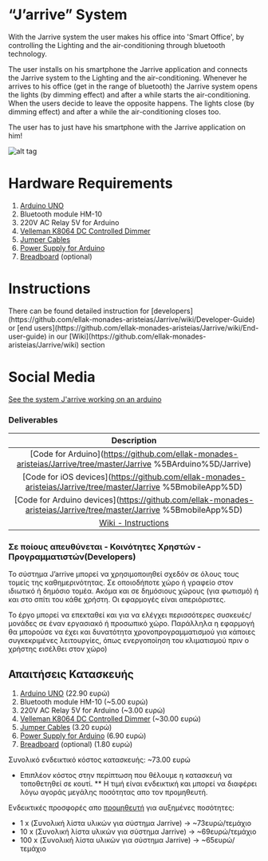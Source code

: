<h1>“J’arrive” System</h1>

With the Jarrive system the user makes his office into 'Smart Office', by controlling the Lighting and the air-conditioning through bluetooth technology.

The user installs on his smartphone the Jarrive application and connects the Jarrive system to the Lighting and the air-conditioning. Whenever he arrives to his office (get in the range of bluetooth) the Jarrive system opens the lights (by dimming effect) and after a while starts the air-conditioning. When the users decide to leave the opposite happens. The lights close (by dimming effect) and after a while the air-conditioning closes too.

The user has to just have his smartphone with the Jarrive application on him!

![alt tag](https://github.com/ellak-monades-aristeias/Jarrive/blob/master/JarriveSystem.png)

<h1>Hardware Requirements</h1>

1. [Arduino UNO](http://www.devobox.com/index.php?id_product=1&controller=product&id_lang=1)
2. Bluetooth module HM-10
3. 220V AC Relay 5V for Arduino
4. [Velleman K8064 DC Controlled Dimmer](http://www.velleman.eu/downloads/0/illustrated/illustrated_assembly_manual_k8064.pdf)
5. [Jumper Cables](http://www.devobox.com/index.php?id_product=4&controller=product&id_lang=1)
6. [Power Supply for Arduino](http://www.devobox.com/index.php?id_product=7&controller=product&id_lang=1)
7. [Breadboard](http://www.devobox.com/index.php?id_product=17&controller=product&id_lang=1) (optional)

<h1>Instructions</h1>
There can be found detailed instruction for [developers](https://github.com/ellak-monades-aristeias/Jarrive/wiki/Developer-Guide) or [end users](https://github.com/ellak-monades-aristeias/Jarrive/wiki/End-user-guide) in our [Wiki](https://github.com/ellak-monades-aristeias/Jarrive/wiki) section

<h1>Social Media</h1>

[See the system J'arrive working on an arduino](https://youtu.be/F1wHzmf45iw)

<h3>Deliverables</h3>

| Description  |
| :-------------: |
| [Code for Arduino](https://github.com/ellak-monades-aristeias/Jarrive/tree/master/Jarrive %5BArduino%5D/Jarrive) |
| [Code for iOS devices](https://github.com/ellak-monades-aristeias/Jarrive/tree/master/Jarrive %5BmobileApp%5D) |
| [Code for Arduino devices](https://github.com/ellak-monades-aristeias/Jarrive/tree/master/Jarrive %5BmobileApp%5D) |
| [Wiki - Instructions](https://github.com/ellak-monades-aristeias/Jarrive/wiki) |


<h3>Σε ποίους απευθύνεται - Κοινότητες Χρηστών - Προγραμματιστών(Developers)</h3>

Το σύστημα J’arrive μπορεί να χρησιμοποιηθεί σχεδόν σε όλους τους τομείς της καθημερινότητας. Σε οποιοδήποτε χώρο ή γραφείο στον ιδιωτικό ή δημόσιο τομέα. Ακόμα και σε δημόσιους χώρους (για φωτισμό) ή και στο σπίτι του κάθε χρήστη. Οι εφαρμογές είναι απεριόριστες.

Το έργο μπορεί να επεκταθεί και για να ελέγχει περισσότερες συσκευές/μονάδες σε έναν εργασιακό ή προσωπικό χώρο. Παράλληλα η εφαρμογή θα μπορούσε να έχει και δυνατότητα χρονοπρογραμματισμού για κάποιες συγκεκριμένες λειτουργίες, όπως ενεργοποίηση του κλιματισμού πριν ο χρήστης εισέλθει στον χώρο)

<h2>Απαιτήσεις Κατασκευής</h2>

1. [Arduino UNO](http://www.devobox.com/index.php?id_product=1&controller=product&id_lang=2) (22.90 ευρώ)
2. Bluetooth module HM-10 (~5.00 ευρώ)
3. 220V AC Relay 5V for Arduino (~3.00 ευρώ)
4. [Velleman K8064 DC Controlled Dimmer](http://www.velleman.eu/downloads/0/illustrated/illustrated_assembly_manual_k8064.pdf) (~30.00 ευρώ)
5. [Jumper Cables](http://www.devobox.com/index.php?id_product=4&controller=product&id_lang=2) (3.20 ευρώ)
6. [Power Supply for Arduino](http://www.devobox.com/index.php?id_product=8&controller=product&id_lang=2) (6.90 ευρώ)
7. [Breadboard](http://www.devobox.com/index.php?id_product=17&controller=product&id_lang=2) (optional) (1.80 ευρώ)

Συνολικό ενδεικτικό κόστος κατασκευής: ~73.00 ευρώ

* Επιπλέον κόστος στην περίπτωση που θέλουμε η κατασκευή να τοποθετηθεί σε κουτί.
** Η τιμή είναι ενδεικτική και μπορεί να διαφέρει λόγω αγοράς μεγάλης ποσότητας απο τον προμηθευτή.

Ενδεικτικές προσφορές απο [προμηθευτή](http://www.devobox.com) για αυξημένες ποσότητες:
- 1 x (Συνολική λίστα υλικών για σύστημα Jarrive) -> ~73ευρώ/τεμάχιο
- 10 x (Συνολική λίστα υλικών για σύστημα Jarrive) -> ~69ευρώ/τεμάχιο
- 100 x (Συνολική λίστα υλικών για σύστημα Jarrive) -> ~65ευρώ/τεμάχιο
